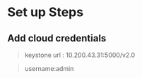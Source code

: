 # Set up Steps
## Add cloud credentials

> keystone url : 10.200.43.31:5000/v2.0

> username:admin

